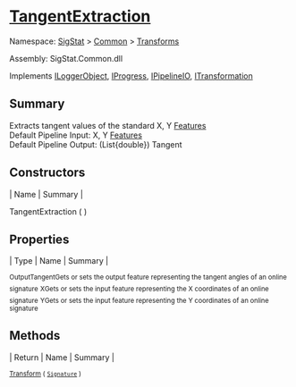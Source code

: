 # [TangentExtraction](./TangentExtraction.md)

Namespace: [SigStat]() > [Common](./../README.md) > [Transforms](./README.md)

Assembly: SigStat.Common.dll

Implements [ILoggerObject](./../ILoggerObject.md), [IProgress](./../Helpers/IProgress.md), [IPipelineIO](./../Pipeline/IPipelineIO.md), [ITransformation](./../ITransformation.md)

## Summary
Extracts tangent values of the standard X, Y [Features](https://github.com/hargitomi97/sigstat/blob/master/docs/md/SigStat/Common/Features.md)<br>Default Pipeline Input: X, Y [Features](https://github.com/hargitomi97/sigstat/blob/master/docs/md/SigStat/Common/Features.md)<br>Default Pipeline Output: (List{double})  Tangent

## Constructors

| Name | Summary | 

TangentExtraction (  )<sub></sub>


## Properties

| Type | Name | Summary | 

<sub>OutputTangent</sub><sub>Gets or sets the output feature representing the tangent angles of an online signature</sub>
<sub>X</sub><sub>Gets or sets the input feature representing the X coordinates of an online signature</sub>
<sub>Y</sub><sub>Gets or sets the input feature representing the Y coordinates of an online signature</sub>


## Methods

| Return | Name | Summary | 

<sub>[Transform](./Methods/TangentExtraction-100663596.md) ( [`Signature`](./../Signature.md) )</sub><sub></sub>


